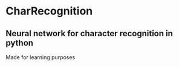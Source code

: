 # CharRecognition
Neural network for character recognition in python
-------------------------------------------------------------
Made for learning purposes
